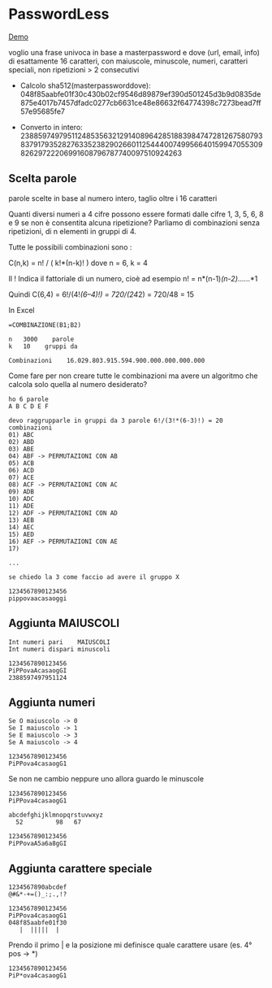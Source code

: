 # PasswordLess
[Demo](https://archistico.github.io/PasswordLess/)

voglio una frase univoca in base a masterpassword e dove (url, email, info)
di esattamente 16 caratteri, con maiuscole, minuscole, numeri, caratteri speciali, non ripetizioni > 2 consecutivi

- Calcolo sha512(masterpassworddove):
048f85aabfe01f30c430b02cf9546d89879ef390d501245d3b9d0835de875e4017b7457dfadc0277cb6631ce48e86632f64774398c7273bead7ff57e95685fe7

- Converto in intero:
238859749795112485356321291408964285188398474728126758079383791793528276335238290266011254440074995664015994705530982629722206991608796787740097510924263

## Scelta parole

parole scelte in base al numero intero, taglio oltre i 16 caratteri

Quanti diversi numeri a 4 cifre possono essere formati dalle cifre 1, 3, 5, 6, 8 e 9 se non è consentita alcuna ripetizione?
Parliamo di combinazioni senza ripetizioni, di n elementi in gruppi di 4.

Tutte le possibili combinazioni sono :

C(n,k) = n! / ( k!*(n-k)! )
dove n = 6, k = 4

Il ! Indica il fattoriale di un numero, cioè ad esempio n! = n*(n-1)*(n-2)*……*1

Quindi C(6,4) = 6!/(4!*(6–4)!) = 720/(24*2) = 720/48 = 15

In Excel
```
=COMBINAZIONE(B1;B2)

n	3000	parole
k	10	  gruppi da

Combinazioni	16.029.803.915.594.900.000.000.000.000 	
```

Come fare per non creare tutte le combinazioni ma avere un algoritmo che calcola solo quella al numero desiderato?

```
ho 6 parole
A B C D E F

devo raggrupparle in gruppi da 3 parole 6!/(3!*(6-3)!) = 20 combinazioni
01) ABC
02) ABD
03) ABE
04) ABF -> PERMUTAZIONI CON AB
05) ACB
06) ACD
07) ACE
08) ACF -> PERMUTAZIONI CON AC
09) ADB
10) ADC
11) ADE
12) ADF -> PERMUTAZIONI CON AD
13) AEB
14) AEC
15) AED
16) AEF -> PERMUTAZIONI CON AE
17) 

...

se chiedo la 3 come faccio ad avere il gruppo X
```


```
1234567890123456  
pippovaacasaoggi  
```

## Aggiunta MAIUSCOLI

```
Int numeri pari    MAIUSCOLI  
Int numeri dispari minuscoli  

1234567890123456  
PiPPovaAcasaogGI  
2388597497951124  
```

## Aggiunta numeri 

```
Se O maiuscolo -> 0  
Se I maiuscolo -> 1  
Se E maiuscolo -> 3  
Se A maiuscolo -> 4  

1234567890123456  
PiPPova4casaogG1  
```

Se non ne cambio neppure uno allora guardo le minuscole  

```
1234567890123456  
PiPPova4casaogG1  
 
abcdefghijklmnopqrstuvwxyz  
  52         98   67     

1234567890123456  
PiPPovaA5a6a8gGI  
```
## Aggiunta carattere speciale

```
1234567890abcdef  
@#&*-+=()_:;.,!?  

1234567890123456
PiPPova4casaogG1
048f85aabfe01f30
   |  |||||  |
```

Prendo il primo | e la posizione mi definisce quale carattere usare (es. 4° pos -> *)
```
1234567890123456
PiP*ova4casaogG1
```
